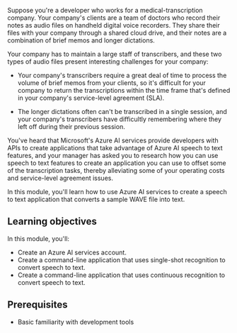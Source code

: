 Suppose you're a developer who works for a medical-transcription company. Your company's clients are a team of doctors who record their notes as audio files on handheld digital voice recorders. They share their files with your company through a shared cloud drive, and their notes are a combination of brief memos and longer dictations.

Your company has to maintain a large staff of transcribers, and these two types of audio files present interesting challenges for your company:

- Your company's transcribers require a great deal of time to process the volume of brief memos from your clients, so it's difficult for your company to return the transcriptions within the time frame that's defined in your company's service-level agreement (SLA).

- The longer dictations often can't be transcribed in a single session, and your company's transcribers have difficultly remembering where they left off during their previous session.

You've heard that Microsoft's Azure AI services provide developers with APIs to create applications that take advantage of Azure AI speech to text features, and your manager has asked you to research how you can use speech to text features to create an application you can use to offset some of the transcription tasks, thereby alleviating some of your operating costs and service-level agreement issues.

In this module, you'll learn how to use Azure AI services to create a speech to text application that converts a sample WAVE file into text.

## Learning objectives

In this module, you'll:

- Create an Azure AI services account.
- Create a command-line application that uses single-shot recognition to convert speech to text.
- Create a command-line application that uses continuous recognition to convert speech to text.

## Prerequisites

- Basic familiarity with development tools
